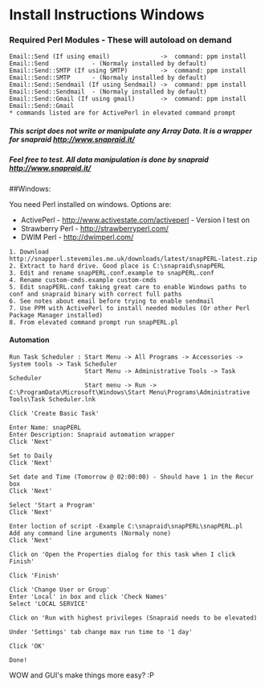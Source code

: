 # Install Instructions Windows

### Required Perl Modules - These will autoload on demand
~~~
Email::Send (If using email)              ->  command: ppm install Email::Send            - (Normaly installed by default)
Email::Send::SMTP (If using SMTP)         ->  command: ppm install Email::Send::SMTP      - (Normaly installed by default)
Email::Send::Sendmail (If using Sendmail) ->  command: ppm install Email::Send::Sendmail  - (Normaly installed by default)
Email::Send::Gmail (If using gmail)       ->  command: ppm install Email::Send::Gmail
* commands listed are for ActivePerl in elevated command prompt
~~~ 

##### This script does not write or manipulate any Array Data. It is a wrapper for snapraid http://www.snapraid.it/

##### Feel free to test. All data manipulation is done by snapraid http://www.snapraid.it/

##Windows: 

You need Perl installed on windows. Options are:
* ActivePerl       - http://www.activestate.com/activeperl - Version I test on
* Strawberry Perl  - http://strawberryperl.com/
* DWIM Perl        - http://dwimperl.com/

~~~ Windows
1. Download http://snapperl.stevemiles.me.uk/downloads/latest/snapPERL-latest.zip
2. Extract to hard drive. Good place is C:\snapraid\snapPERL
3. Edit and rename snapPERL.conf.example to snapPERL.conf
4. Rename custom-cmds.example custom-cmds
5. Edit snapPERL.conf taking great care to enable Windows paths to conf and snapraid binary with correct full paths
6. See notes about email before trying to enable sendmail
7. Use PPM with ActivePerl to install needed modules (Or other Perl Package Manager installed)
8. From elevated command prompt run snapPERL.pl
~~~

#### Automation

~~~
Run Task Scheduler : Start Menu -> All Programs -> Accessories -> System tools -> Task Scheduler
                     Start Menu -> Administrative Tools -> Task Scheduler
                     Start menu -> Run -> C:\ProgramData\Microsoft\Windows\Start Menu\Programs\Administrative Tools\Task Scheduler.lnk

Click 'Create Basic Task'

Enter Name: snapPERL
Enter Description: Snapraid automation wrapper
Click 'Next'

Set to Daily 
Click 'Next'

Set date and Time (Tomorrow @ 02:00:00) - Should have 1 in the Recur box
Click 'Next'

Select 'Start a Program'
Click 'Next'

Enter loction of script -Example C:\snapraid\snapPERL\snapPERL.pl
Add any command line arguments (Normaly none)
Click 'Next'

Click on 'Open the Properties dialog for this task when I click Finish'

Click 'Finish'

Click 'Change User or Group'
Enter 'Local' in box and click 'Check Names'
Select 'LOCAL SERVICE'

Click on 'Run with highest privileges (Snapraid needs to be elevated)

Under 'Settings' tab change max run time to '1 day'

Click 'OK'

Done!
~~~

WOW and GUI's make things more easy? :P
